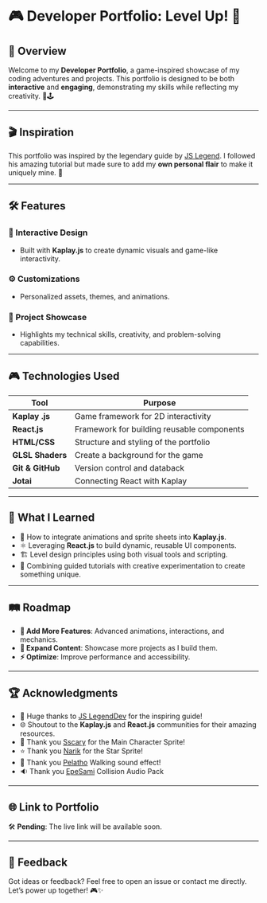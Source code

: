 # 🎮 Developer Portfolio: Level Up! 🚀

## 👾 Overview

Welcome to my **Developer Portfolio**, a game-inspired showcase of my coding adventures and projects. This portfolio is designed to be both **interactive** and **engaging**, demonstrating my skills while reflecting my creativity. 🎨🕹️

---

## 🎬 Inspiration

This portfolio was inspired by the legendary guide by [JS Legend](https://www.youtube.com/watch?v=OejpBl2s9OY). I followed his amazing tutorial but made sure to add my **own personal flair** to make it uniquely mine. 🌟

---

## 🛠️ Features

### 🎨 Interactive Design

- Built with **Kaplay.js** to create dynamic visuals and game-like interactivity.

### ⚙️ Customizations

- Personalized assets, themes, and animations.

### 📂 Project Showcase

- Highlights my technical skills, creativity, and problem-solving capabilities.

---

## 🎮 Technologies Used

| **Tool**         | **Purpose**                                |
| ---------------- | ------------------------------------------ |
| **Kaplay .js**   | Game framework for 2D interactivity        |
| **React.js**     | Framework for building reusable components |
| **HTML/CSS**     | Structure and styling of the portfolio     |
| **GLSL Shaders** | Create a background for the game           |
| **Git & GitHub** | Version control and databack               |
| **Jotai**        | Connecting React with Kaplay               |

---

## 🧠 What I Learned

- 🔧 How to integrate animations and sprite sheets into **Kaplay.js**.
- ⚛️ Leveraging **React.js** to build dynamic, reusable UI components.
- 🏗️ Level design principles using both visual tools and scripting.
- 🥷 Combining guided tutorials with creative experimentation to create something unique.

---

## 🛤️ Roadmap

- **🎉 Add More Features**: Advanced animations, interactions, and mechanics.
- **🌌 Expand Content**: Showcase more projects as I build them.
- **⚡ Optimize**: Improve performance and accessibility.

---

## 🏆 Acknowledgments

- 🎥 Huge thanks to [JS LegendDev](https://www.youtube.com/@JSLegendDev) for the inspiring guide!
- 🌐 Shoutout to the **Kaplay.js** and **React.js** communities for their amazing resources.
- 🎒 Thank you [Sscary](https://sscary.itch.io/the-adventurer-male) for the Main Character Sprite!
- ⭐ Thank you [Narik](https://soulofkiran.itch.io/pixel-art-animated-star) for the Star Sprite!
- 🦵 Thank you [Pelatho](https://thowsenmedia.itch.io/video-game-footstep-sound-pack) Walking sound effect!
- 🔉 Thank you [EpeSami](https://epesami.itch.io/collision-audio-pack) Collision Audio Pack

---

## 🌐 Link to Portfolio

🛠️ **Pending**: The live link will be available soon.

---

## 💬 Feedback

Got ideas or feedback? Feel free to open an issue or contact me directly. Let’s power up together! 🎮✨

